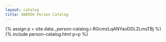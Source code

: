 ```yaml
---
layout: catalog
title: SWERIK Person Catalog
---
```

{% assign p = site.data._person-catalog.i-RGcmzLqANYaoDDL2LmsTBj %}
{% include person-catalog.html p=p %}

